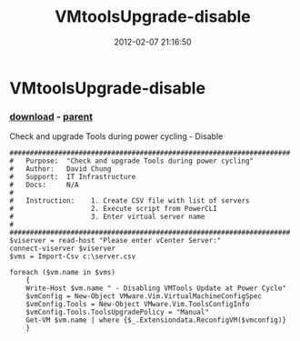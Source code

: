 ﻿---
pid:            3210
poster:         David
title:          VMtoolsUpgrade-disable
date:           2012-02-07 21:16:50
format:         posh
parent:         3209
parent:         3209

---

# VMtoolsUpgrade-disable

### [download](3210.ps1) - [parent](3209.md)

Check and upgrade Tools during power cycling - Disable

```posh
#####################################################################
# 	Purpose:  "Check and upgrade Tools during power cycling"
# 	Author:   David Chung
# 	Support:  IT Infrastructure
# 	Docs:     N/A
#
#	Instruction:	1. Create CSV file with list of servers
#					2. Execute script from PowerCLI
#					3. Enter virtual server name
#				
#####################################################################
$viserver = read-host "Please enter vCenter Server:"
connect-viserver $viserver
$vms = Import-Csv c:\server.csv

foreach ($vm.name in $vms) 
	{
	Write-Host $vm.name " - Disabling VMTools Update at Power Cycle" 
	$vmConfig = New-Object VMware.Vim.VirtualMachineConfigSpec
	$vmConfig.Tools = New-Object VMware.Vim.ToolsConfigInfo
	$vmConfig.Tools.ToolsUpgradePolicy = "Manual"
	Get-VM $vm.name | where {$_.Extensiondata.ReconfigVM($vmconfig)}
	}
```
